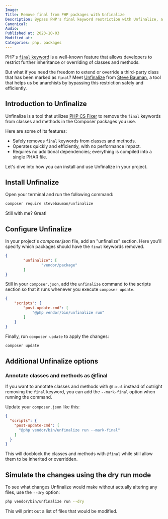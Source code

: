 ```yaml
---
Image:
Title: Remove final from PHP packages with Unfinalize
Description: Bypass PHP's final keyword restriction with Unfinalize, a tool that safely removes final from classes and methods in third-party packages.
Canonical: 
Audio:
Published at: 2023-10-03
Modified at: 
Categories: php, packages
---
```


PHP's [`final` keyword](https://www.php.net/manual/en/language.oop5.final.php) is a well-known feature that allows developers to restrict further inheritance or overriding of classes and methods.

But what if you need the freedom to extend or override a third-party class that has been marked as `final`? Meet [Unfinalize](https://github.com/stevebauman/unfinalize) from [Steve Bauman](https://stevebauman.ca), a tool that helps us be anarchists by bypassing this restriction safely and efficiently.

## Introduction to Unfinalize

Unfinalize is a tool that utilizes [PHP CS Fixer](https://github.com/PHP-CS-Fixer/PHP-CS-Fixer) to remove the `final` keywords from classes and methods in the Composer packages you use.

Here are some of its features:

- Safely removes `final` keywords from classes and methods.
- Operates quickly and efficiently, with no performance impact.
- Requires no additional dependencies; everything is compiled into a single PHAR file.

Let's dive into how you can install and use Unfinalize in your project.

## Install Unfinalize

Open your terminal and run the following command:

```bash
composer require stevebauman/unfinalize
```

Still with me? Great!

## Configure Unfinalize

In your project's *composer.json* file, add an "unfinalize" section. Here you'll specify which packages should have the `final` keywords removed.

```json
{
		"unfinalize": [
				"vendor/package"
		]
}
```

Still in your `composer.json`, add the `unfinalize` command to the scripts section so that it runs whenever you execute `composer update`.

```json
{
	"scripts": {
		"post-update-cmd": [
			"@php vendor/bin/unfinalize run"
		]
	}
}
```

Finally, run `composer update` to apply the changes:

```bash
composer update
```

## Additional Unfinalize options

### Annotate classes and methods as @final

If you want to annotate classes and methods with `@final` instead of outright removing the `final` keyword, you can add the `--mark-final` option when running the command.

Update your `composer.json` like this:

```json
{
  "scripts": {
    "post-update-cmd": [
      "@php vendor/bin/unfinalize run --mark-final"
    ]
  }
}
```

This will docblock the classes and methods with `@final` while still allow them to be inherited or overridden.

## Simulate the changes using the dry run mode

To see what changes Unfinalize would make without actually altering any files, use the `--dry` option:

```bash
php vendor/bin/unfinalize run --dry
```

This will print out a list of files that would be modified.